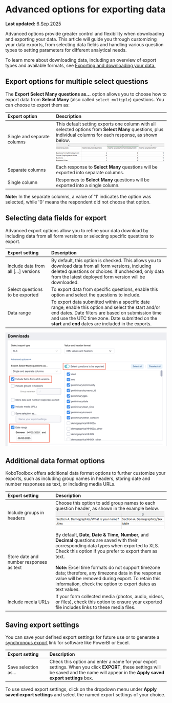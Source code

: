# Advanced options for exporting data
**Last updated:** <a href="https://github.com/kobotoolbox/docs/blob/2d4f5650913ee03bfe2f89a26383f7e4dd8dc818/source/advanced_export.md" class="reference">6 Sep 2025</a>

Advanced options provide greater control and flexibility when downloading and exporting your data. This article will guide you through customizing your data exports, from selecting data fields and handling various question types to setting parameters for different analytical needs.

<p class="note">
    To learn more about downloading data, including an overview of export types and available formats, see <a href="https://support.kobotoolbox.org/export_download.html?highlight=export">Exporting and downloading your data.</a>
</p>

## Export options for multiple select questions

The **Export Select Many questions as…** option allows you to choose how to export data from **Select Many** (also called `select_multiple`) questions. You can choose to export them as:

| **Export option**    | **Description**                                |
| :----------------- | :------------------------------------ |
| Single and separate columns &emsp;&emsp;&emsp;&emsp;&emsp;&emsp;              | This default setting exports one column with all selected options from <strong>Select Many</strong> questions, plus individual columns for each response, as shown below.<br> ![How to select many columns](images/advanced_export/select_many_columns.png) |
| Separate columns  | Each response to <strong>Select Many</strong> questions will be exported into separate columns.|
| Single column   | Responses to <strong>Select Many</strong> questions will be exported into a single column.            |


<p class="note">
  <strong>Note:</strong> In the separate columns, a value of '1' indicates the option was selected, while '0' means the respondent did not choose that option.
</p>

## Selecting data fields for export

Advanced export options allow you to refine your data download by including data from all form versions or selecting specific questions to export.

| **Export setting**    | **Description**                                |
| :----------------- | :------------------------------------ |
| Include data from all […] versions &emsp;&emsp;&emsp;&emsp;&emsp;&emsp; | By default, this option is checked. This allows you to download data from all form versions, including deleted questions or choices. If unchecked, only data from the latest deployed form version will be downloaded. |
| Select questions to be exported | To export data from specific questions, enable this option and select the questions to include. |
| Data range | To export data submitted within a specific date range, enable this option and select the start and/or end dates. Date filters are based on submission time and use the UTC time zone. Date submitted on the <strong>start</strong> and <strong>end</strong> dates are included in the exports. |

![How to select data fields](images/advanced_export/select_data_fields.png)

## Additional data format options

KoboToolbox offers additional data format options to further customize your exports, such as including group names in headers, storing date and number responses as text, or including media URLs.

| **Export setting**    | **Description**                                |
| :----------------- | :------------------------------------ |
| Include groups in headers | Choose this option to add group names to each question header, as shown in the example below. ![Include groups in headers](images/advanced_export/group_headers2.png) | 
| Store date and number responses as text &emsp;&emsp;&emsp;&emsp;&emsp;&emsp; | By default, <strong>Date, Date & Time, Number,</strong> and <strong>Decimal</strong> questions are saved with their corresponding data types when exported to XLS. Check this option if you prefer to export them as text.<br><br><strong>Note:</strong> Excel time formats do not support timezone data; therefore, any timezone data in the response value will be removed during export. To retain this information, check the option to export dates as text values. |
| Include media URLs | If your form collected media (photos, audio, videos, or files), check this option to ensure your exported file includes links to these media files. |

## Saving export settings

You can save your defined export settings for future use or to generate a [synchronous export](https://support.kobotoolbox.org/synchronous_exports.html) link for software like PowerBI or Excel.

| **Export setting** | **Description**                                |
| :-------------------- | :------------------------------------ |
| Save selection as… &emsp;&emsp;&emsp;&emsp;&emsp;&emsp;| Check this option and enter a name for your export settings. When you click <strong>EXPORT</strong>, these settings will be saved and the name will appear in the <strong>Apply saved export settings</strong> box. | 

To use saved export settings, click on the dropdown menu under **Apply saved export settings** and select the named export settings of your choice.

